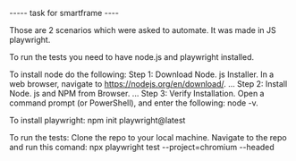 

----- task for smartframe ----

Those are 2 scenarios which were asked to automate. It was made in JS playwright.



To run the tests you need to have node.js and playwright installed. 

To install node do the following:
Step 1: Download Node. js Installer. In a web browser, navigate to https://nodejs.org/en/download/. ...
Step 2: Install Node. js and NPM from Browser. ...
Step 3: Verify Installation. Open a command prompt (or PowerShell), and enter the following: node -v.

To install playwright:
npm init playwright@latest




To run the tests:
Clone the repo to your local machine.
Navigate to the repo and run this comand:
npx playwright test --project=chromium --headed


